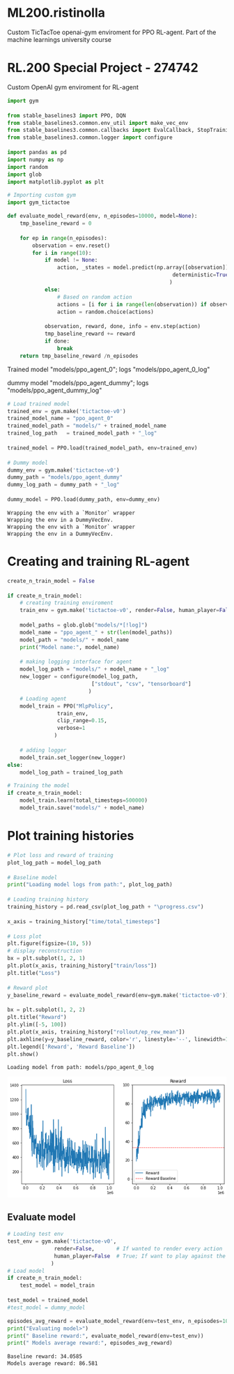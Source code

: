 # ML200.ristinolla
Custom TicTacToe openai-gym enviroment for PPO RL-agent. Part of the machine learnings university course

# RL.200 Special Project - 274742 
Custom OpenAI gym enviroment for RL-agent


```python
import gym

from stable_baselines3 import PPO, DQN
from stable_baselines3.common.env_util import make_vec_env
from stable_baselines3.common.callbacks import EvalCallback, StopTrainingOnRewardThreshold
from stable_baselines3.common.logger import configure

import pandas as pd
import numpy as np
import random
import glob
import matplotlib.pyplot as plt
```


```python
# Importing custom gym
import gym_tictactoe
```


```python
def evaluate_model_reward(env, n_episodes=10000, model=None):
    tmp_baseline_reward = 0
    
    for ep in range(n_episodes):
        observation = env.reset()
        for i in range(10):
            if model != None:
                action, _states = model.predict(np.array([observation]), 
                                                     deterministic=True
                                                    )
            else:
                # Based on random action
                actions = [i for i in range(len(observation)) if observation.tolist()[i]==0]
                action = random.choice(actions)
                
            observation, reward, done, info = env.step(action)
            tmp_baseline_reward += reward
            if done:
                break
    return tmp_baseline_reward /n_episodes
```


Trained model "models/ppo_agent_0"; logs "models/ppo_agent_0_log"

dummy model "models/ppo_agent_dummy"; logs "models/ppo_agent_dummy_log"


```python
# Load trained model
trained_env = gym.make('tictactoe-v0')
trained_model_name = "ppo_agent_0"
trained_model_path = "models/" + trained_model_name
trained_log_path   = trained_model_path + "_log"

trained_model = PPO.load(trained_model_path, env=trained_env)

# Dummy model
dummy_env = gym.make('tictactoe-v0')
dummy_path = "models/ppo_agent_dummy"
dummy_log_path = dummy_path + "_log"

dummy_model = PPO.load(dummy_path, env=dummy_env)
```

    Wrapping the env with a `Monitor` wrapper
    Wrapping the env in a DummyVecEnv.
    Wrapping the env with a `Monitor` wrapper
    Wrapping the env in a DummyVecEnv.
    

# Creating and training RL-agent


```python
create_n_train_model = False

if create_n_train_model:
    # creating training enviroment
    train_env = gym.make('tictactoe-v0', render=False, human_player=False)

    model_paths = glob.glob("models/*[!log]")
    model_name = "ppo_agent_" + str(len(model_paths))
    model_path = "models/" + model_name
    print("Model name:", model_name)

    # making logging interface for agent
    model_log_path = "models/" + model_name + "_log"
    new_logger = configure(model_log_path, 
                           ["stdout", "csv", "tensorboard"]
                          )
    # Loading agent
    model_train = PPO("MlpPolicy",
                train_env,
                clip_range=0.15,
                verbose=1
               )

    # adding logger
    model_train.set_logger(new_logger)
else:
    model_log_path = trained_log_path
```


```python
# Training the model
if create_n_train_model:
    model_train.learn(total_timesteps=500000)
    model_train.save("models/" + model_name)
```

# Plot training histories


```python
# Plot loss and reward of training
plot_log_path = model_log_path 

# Baseline model
print("Loading model logs from path:", plot_log_path)

# Loading training history
training_history = pd.read_csv(plot_log_path + "\progress.csv")

x_axis = training_history["time/total_timesteps"]

# Loss plot
plt.figure(figsize=(10, 5))
# display reconstruction
bx = plt.subplot(1, 2, 1)
plt.plot(x_axis, training_history["train/loss"])
plt.title("Loss")

# Reward plot
y_baseline_reward = evaluate_model_reward(env=gym.make('tictactoe-v0'))

bx = plt.subplot(1, 2, 2)
plt.title("Reward")
plt.ylim([-5, 100])
plt.plot(x_axis, training_history["rollout/ep_rew_mean"])
plt.axhline(y=y_baseline_reward, color='r', linestyle='--', linewidth=1)
plt.legend(['Reward', 'Reward Baseline'])
plt.show()
```

    Loading model from path: models/ppo_agent_0_log
    


    
![png](output_10_1.png)
    


## Evaluate model


```python
# Loading test env
test_env = gym.make('tictactoe-v0', 
               render=False,       # If wanted to render every action
               human_player=False  # True; If want to play against the AI 
              )
# Load model
if create_n_train_model:
    test_model = model_train

test_model = trained_model
#test_model = dummy_model
```


```python
episodes_avg_reward = evaluate_model_reward(env=test_env, n_episodes=1000, model=test_model)
print("Evaluating model>")
print(" Baseline reward:", evaluate_model_reward(env=test_env))
print(" Models average reward:", episodes_avg_reward)
```

    Baseline reward: 34.0585
    Models average reward: 86.581
    


```python

```


```python

```
